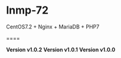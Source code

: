# lnmp-72
CentOS7.2 + Nginx + MariaDB + PHP7    

====

**Version v1.0.2**
**Version v1.0.1**
**Version v1.0.0**
